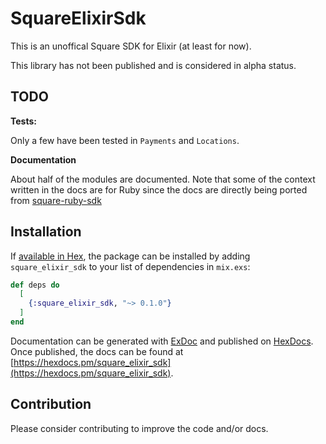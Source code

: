 # SquareElixirSdk

This is an unoffical Square SDK for Elixir (at least for now).

This library has not been published and is considered in alpha status.

## TODO

**Tests:**

Only a few have been tested in `Payments` and `Locations`.

**Documentation**

About half of the modules are documented. Note that some of the context written in the docs are for Ruby since the docs are
directly being ported from [square-ruby-sdk](https://github.com/square/square-ruby-sdk)

## Installation

If [available in Hex](https://hex.pm/docs/publish), the package can be installed
by adding `square_elixir_sdk` to your list of dependencies in `mix.exs`:

```elixir
def deps do
  [
    {:square_elixir_sdk, "~> 0.1.0"}
  ]
end
```

Documentation can be generated with [ExDoc](https://github.com/elixir-lang/ex_doc)
and published on [HexDocs](https://hexdocs.pm). Once published, the docs can
be found at [https://hexdocs.pm/square_elixir_sdk](https://hexdocs.pm/square_elixir_sdk).

## Contribution

Please consider contributing to improve the code and/or docs.
